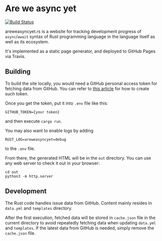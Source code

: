 # Are we async yet

[![Build Status](https://travis-ci.org/rust-lang/areweasyncyet.rs.svg?branch=master)](https://travis-ci.org/rust-lang/areweasyncyet.rs)

areweasyncyet.rs is a website for tracking development progress of
`async`/`await` syntax of Rust programming language in
the language itself as well as its ecosystem.

It's implemented as a static page generator,
and deployed to GitHub Pages via Travis.

## Building

To build the site locally,
you would need a GitHub personal access token for
fetching data from GitHub.
You can refer to [this article](https://help.github.com/articles/creating-a-personal-access-token-for-the-command-line/) for how to create such token.

Once you get the token,
put it into `.env` file like this:
```
GITHUB_TOKEN={your token}
```
and then execute `cargo run`.

You may also want to enable logs by adding
```
RUST_LOG=areweasyncyet=debug
```
to the `.env` file.

From there,
the generated HTML will be in the `out` directory.
You can use any web server to check it out in your browser:
```
cd out
python3 -m http.server
```

## Development

The Rust code handles issue data from GitHub.
Content mainly resides in `data.yml` and `templates` directory.

After the first execution,
fetched data will be stored in `cache.json` file in the current directory
to avoid repeatedly fetching data when updating `data.yml` and `templates`.
If the latest data from GitHub is needed,
simply remove the `cache.json` file.
